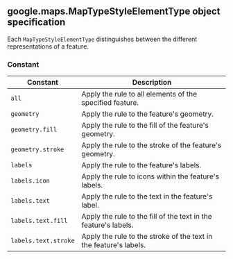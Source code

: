 <h2 id="MapTypeStyleElementType">
google.maps.MapTypeStyleElementType
object specification
</h2><p>Each <code>MapTypeStyleElementType</code> distinguishes between the different representations of a feature.</p><h3>Constant</h3><table summary="object MapTypeStyleElementType - Constants" width="100%">
<thead>
<tr><th>Constant</th>
<th>Description</th>
</tr></thead>
<tbody>
<tr>
<td><code>all</code></td>
<td>Apply the rule to all elements of the specified feature.</td>
</tr>
<tr>
<td><code>geometry</code></td>
<td>Apply the rule to the feature's geometry.</td>
</tr>
<tr>
<td><code>geometry.fill</code></td>
<td>Apply the rule to the fill of the feature's geometry.</td>
</tr>
<tr>
<td><code>geometry.stroke</code></td>
<td>Apply the rule to the stroke of the feature's geometry.</td>
</tr>
<tr>
<td><code>labels</code></td>
<td>Apply the rule to the feature's labels.</td>
</tr>
<tr>
<td><code>labels.icon</code></td>
<td>Apply the rule to icons within the feature's labels.</td>
</tr>
<tr>
<td><code>labels.text</code></td>
<td>Apply the rule to the text in the feature's label.</td>
</tr>
<tr>
<td><code>labels.text.fill</code></td>
<td>Apply the rule to the fill of the text in the feature's labels.</td>
</tr>
<tr>
<td><code>labels.text.stroke</code></td>
<td>Apply the rule to the stroke of the text in the feature's labels.</td>
</tr>
</tbody>
</table>